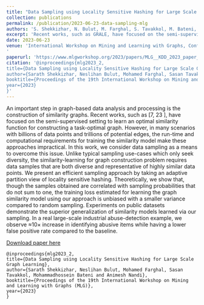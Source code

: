 ```yaml
---
title: "Data Sampling using Locality Sensitive Hashing for Large Scale Graph Learning"
collection: publications
permalink: /publication/2023-06-23-data-sampling-mlg
authors: 'S. Shekkizhar, N. Bulut, M. Farghal, S. Tavakkol, M. Bateni, A. Nandi'
excerpt: 'Recent works, such as GRALE, have focused on the semi-supervised setting to learn an optimal similarity function for constructing a task-optimal graph. However, in many scenarios with billions of data points and trillions of potential edges, the run-time and computational requirements for training the similarity model make these approaches impractical. In this work, we consider data sampling as a means to overcome this issue.'
date: 2023-06-23
venue: 'International Workshop on Mining and Learning with Graphs, Conference on Knowledge Discovery and Data Mining (KDD)
'
paperurl: 'https://www.mlgworkshop.org/2023/papers/MLG__KDD_2023_paper_2.pdf'
citation: '@inproceedings{mlg2023_2,
title={Data Sampling using Locality Sensitive Hashing for Large Scale Graph Learning},
author={Sarath Shekkizhar, Neslihan Bulut, Mohamed Farghal, Sasan Tavakkol, Mohammadhossein Bateni and Animesh Nandi},
booktitle={Proceedings of the 19th International Workshop on Mining and Learning with Graphs (MLG)},
year={2023}
}'
---
```

An important step in graph-based data analysis and processing is the construction of similarity graphs. Recent works, such as [7, 23 ], have focused on the semi-supervised setting to learn an optimal similarity function for constructing a task-optimal graph. However, in many scenarios with billions of data points and trillions of potential edges, the run-time and computational requirements for training the similarity model make these approaches impractical. In this work, we consider data sampling as a means to overcome this issue. Unlike typical sampling use-cases which only seek diversity, the similarity-learning for graph construction problem requires data samples that are both diverse and representative of highly similar data points. We present an efficient sampling approach by taking an adaptive partition view of locality sensitive hashing. Theoretically, we show that, though the samples obtained are correlated with sampling probabilities that do not sum to one, the training loss estimated for learning the graph similarity model using our approach is unbiased with a smaller variance compared to random sampling. Experiments on public datasets demonstrate the superior generalization of similarity models learned via our sampling. In a real large-scale industrial abuse-detection example, we observe ≈10× increase in identifying abusive items while having a lower false positive rate compared to the baseline.

[Download paper here](https://www.mlgworkshop.org/2023/papers/MLG__KDD_2023_paper_2.pdf)

```
@inproceedings{mlg2023_2,
title={Data Sampling using Locality Sensitive Hashing for Large Scale Graph Learning},
author={Sarath Shekkizhar, Neslihan Bulut, Mohamed Farghal, Sasan Tavakkol, Mohammadhossein Bateni and Animesh Nandi},
booktitle={Proceedings of the 19th International Workshop on Mining and Learning with Graphs (MLG)},
year={2023}
}
```